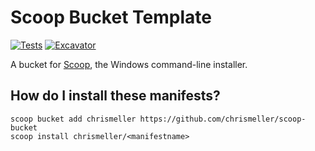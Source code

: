 # Scoop Bucket Template

[![Tests](https://github.com/chrismeller/scoop-bucket/actions/workflows/ci.yml/badge.svg)](https://github.com/chrismeller/scoop-bucket/actions/workflows/ci.yml) [![Excavator](https://github.com/chrismeller/scoop-bucket/actions/workflows/excavator.yml/badge.svg)](https://github.com/chrismeller/scoop-bucket/actions/workflows/excavator.yml)

A bucket for [Scoop](https://scoop.sh), the Windows command-line installer.

## How do I install these manifests?

```pwsh
scoop bucket add chrismeller https://github.com/chrismeller/scoop-bucket
scoop install chrismeller/<manifestname>
```
